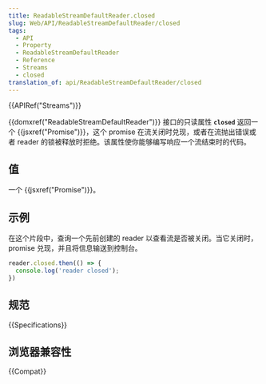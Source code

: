 ```yaml
---
title: ReadableStreamDefaultReader.closed
slug: Web/API/ReadableStreamDefaultReader/closed
tags:
  - API
  - Property
  - ReadableStreamDefaultReader
  - Reference
  - Streams
  - closed
translation_of: api/ReadableStreamDefaultReader/closed
---
```

{{APIRef("Streams")}}

{{domxref("ReadableStreamDefaultReader")}} 接口的只读属性 **`closed`** 返回一个 {{jsxref("Promise")}}，这个 promise 在流关闭时兑现，或者在流抛出错误或者 reader 的锁被释放时拒绝。该属性使你能够编写响应一个流结束时的代码。

## 值

一个 {{jsxref("Promise")}}。

## 示例

在这个片段中，查询一个先前创建的 reader 以查看流是否被关闭。当它关闭时，promise 兑现，并且将信息输送到控制台。

```js
reader.closed.then(() => {
  console.log('reader closed');
})
```

## 规范

{{Specifications}}

## 浏览器兼容性

{{Compat}}
